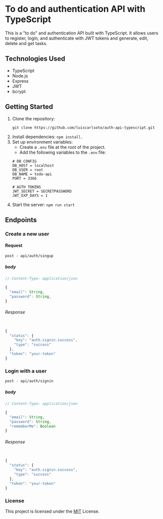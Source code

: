 # To do and authentication API with TypeScript

This is a "to do" and authentication API built with TypeScript. It allows users to register, login, and authenticate with JWT tokens and generate, edit, delete and get tasks.

## Technologies Used
- TypeScript
- Node.js
- Express
- JWT
- bcrypt

## Getting Started
1. Clone the repository:
    ```
    git clone https://github.com/luiscarlsoto/auth-api-typescript.git
    ```
2. Install dependencies: `npm install.`
3. Set up environment variables:
    - Create a `.env` file at the root of the project.
    - Add the following variables to the `.env` file:
    ```
    # DB CONFIG
    DB_HOST = localhost
    DB_USER = root
    DB_NAME = todo-api
    PORT = 3366

    # AUTH TOKENS
    JWT_SECRET = SECRETPASSWORD
    JWT_EXP_DAYS = 1
    ```
4. Start the server: `npm run start`

## Endpoints
### Create a new user
#### Request

``post - api/auth/singup``
##### body
```javascript
// Content-Type: application/json

{
  "email": String,
  "password": String,
}

```
###### Response
```javascript 

{
  "status": {
    "key": "auth.signin.success",
    "type": "success"
  },
  "token": "your-token"
}
```
### Login with a user
``post - api/auth/signin``
##### body
```javascript
// Content-Type: application/json

{
  "email": String,
  "password": String,
  "rememberMe": Boolean
}
```
###### Response
```javascript 

{
  "status": {
    "key": "auth.signin.success",
    "type": "success"
  },
  "token": "your-token"
}
```

### License

This project is licensed under the [MIT](https://choosealicense.com/licenses/mit/) License.